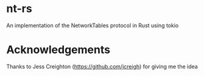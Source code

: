 # nt-rs
An implementation of the NetworkTables protocol in Rust using tokio

# Acknowledgements
Thanks to Jess Creighton (https://github.com/jcreigh) for giving me the idea
